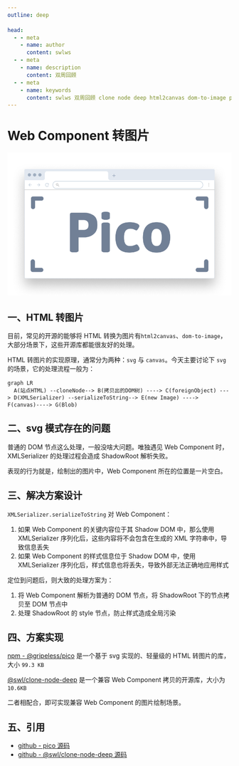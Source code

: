 ```yaml
---
outline: deep

head:
  - - meta
    - name: author
      content: swlws
  - - meta
    - name: description
      content: 双周回顾
  - - meta
    - name: keywords
      content: swlws 双周回顾 clone node deep html2canvas dom-to-image pico
---
```


# Web Component 转图片

![pico](./img/pico.png)

## 一、HTML 转图片

目前，常见的开源的能够将 HTML 转换为图片有`html2canvas`、`dom-to-image`，大部分场景下，这些开源库都能很友好的处理。

HTML 转图片的实现原理，通常分为两种：`svg` 与 `canvas`。今天主要讨论下 `svg` 的场景，它的处理流程一般为：

```mermaid
graph LR
  A(站点HTML) --cloneNode--> B(拷贝出的DOM树) ----> C(foreignObject) ---> D(XMLSerializer) --serializeToString--> E(new Image) ----> F(canvas)----> G(Blob)
```

## 二、svg 模式存在的问题

普通的 DOM 节点这么处理，一般没啥大问题。唯独遇见 Web Component 时，XMLSerializer 的处理过程会造成 ShadowRoot 解析失败。

表现的行为就是，绘制出的图片中，Web Component 所在的位置是一片空白。

## 三、解决方案设计

`XMLSerializer.serializeToString` 对 Web Component：

1. 如果 Web Component 的关键内容位于其 Shadow DOM 中，那么使用 XMLSerializer 序列化后，这些内容将不会包含在生成的 XML 字符串中，导致信息丢失
2. 如果 Web Component 的样式信息位于 Shadow DOM 中，使用 XMLSerializer 序列化后，样式信息也将丢失，导致外部无法正确地应用样式

定位到问题后，则大致的处理方案为：

1. 将 Web Component 解析为普通的 DOM 节点，将 ShadowRoot 下的节点拷贝至 DOM 节点中
2. 处理 ShadowRoot 的 style 节点，防止样式造成全局污染

## 四、方案实现

[npm - @gripeless/pico](https://www.npmjs.com/package/@gripeless/pico) 是一个基于 svg 实现的、轻量级的 HTML 转图片的库，大小 `99.3 KB`

[@swl/clone-node-deep](https://www.npmjs.com/package/@swl/clone-node-deep) 是一个兼容 Web Component 拷贝的开源库，大小为 `10.6KB`

二者相配合，即可实现兼容 Web Component 的图片绘制场景。

## 五、引用

- [github - pico 源码](https://github.com/rsify/pico)
- [github - @swl/clone-node-deep 源码](https://github.com/swlws/cloneNodeDeep)
